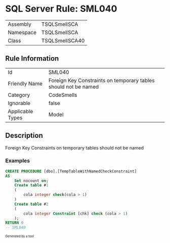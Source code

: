 ﻿# SQL Server Rule: SML040
  
|    |    |
|----|----|
| Assembly | TSQLSmellSCA |
| Namespace | TSQLSmellSCA |
| Class | TSQLSmellSCA40 |
  
## Rule Information
  
|    |    |
|----|----|
| Id | SML040 |
| Friendly Name | Foreign Key Constraints on temporary tables should not be named |
| Category | CodeSmells |
| Ignorable | false |
| Applicable Types | Model  |
  
## Description
  
Foreign Key Constraints on temporary tables should not be named
  
### Examples
  
```sql
CREATE PROCEDURE [dbo].[TempTableWithNamedCheckConstraint]
AS
	Set nocount on;
	Create table #1
	(
		cola integer check(cola > 1)
	)
	Create table #2
	(
		cola integer Constraint [chk] check (cola > 1)
	);
RETURN 0
-- SML040
```
  
<sub><sup>Generated by a tool</sup></sub>
